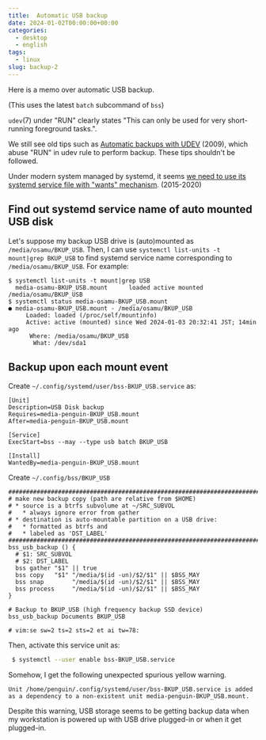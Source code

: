 ```yaml
---
title:  Automatic USB backup
date: 2024-01-02T00:00:00+00:00
categories:
  - desktop
  - english
tags:
  - linux
slug: backup-2
---
```


Here is a memo over automatic USB backup.

(This uses the latest `batch` subcommand of `bss`)

`udev`(7) under "RUN" clearly states "This can only be used for very
short-running foreground tasks.".

We still see old tips such as [Automatic backups with
UDEV](https://blog.deadlypenguin.com/2009/09/25/automatic-backups-with-udev/)
(2009), which abuse "RUN" in udev rule to perform backup.  These tips shouldn't
be followed.

Under modern system managed by systemd, it seems [we need to use its systemd
service file with "wants"
mechanism](https://askubuntu.com/questions/25071/how-to-run-a-script-when-a-specific-flash-drive-is-mounted/679600#679600).
(2015-2020)

## Find out systemd service name of auto mounted USB disk

Let's suppose my backup USB drive is (auto)mounted as
`/media/osamu/BKUP_USB`.  Then, I can use `systemctl list-units -t mount|grep
BKUP_USB` to find systemd service name corresponding to
`/media/osamu/BKUP_USB`.  For example:

```
$ systemctl list-units -t mount|grep USB
  media-osamu-BKUP_USB.mount      loaded active mounted /media/osamu/BKUP_USB
$ systemctl status media-osamu-BKUP_USB.mount
● media-osamu-BKUP_USB.mount - /media/osamu/BKUP_USB
     Loaded: loaded (/proc/self/mountinfo)
     Active: active (mounted) since Wed 2024-01-03 20:32:41 JST; 14min ago
      Where: /media/osamu/BKUP_USB
       What: /dev/sda1
```

## Backup upon each mount event 

Create `~/.config/systemd/user/bss-BKUP_USB.service` as:
```
[Unit]
Description=USB Disk backup
Requires=media-penguin-BKUP_USB.mount
After=media-penguin-BKUP_USB.mount

[Service]
ExecStart=bss --may --type usb batch BKUP_USB

[Install]
WantedBy=media-penguin-BKUP_USB.mount
```

Create `~/.config/bss/BKUP_USB`
```
########################################################################
# make new backup copy (path are relative from $HOME)
# * source is a btrfs subvolume at ~/SRC_SUBVOL
#   * always ignore error from gather
# * destination is auto-mountable partition on a USB drive:
#   * formatted as btrfs and
#   * labeled as 'DST_LABEL'
########################################################################
bss_usb_backup () {
  # $1: SRC_SUBVOL
  # $2: DST_LABEL
  bss gather "$1" || true
  bss copy   "$1" "/media/$(id -un)/$2/$1" || $BSS_MAY
  bss snap        "/media/$(id -un)/$2/$1" || $BSS_MAY
  bss process     "/media/$(id -un)/$2/$1" || $BSS_MAY
}

# Backup to BKUP_USB (high frequency backup SSD device)
bss_usb_backup Documents BKUP_USB

# vim:se sw=2 ts=2 sts=2 et ai tw=78:
```

Then, activate this service unit as:

```sh
 $ systemctl --user enable bss-BKUP_USB.service
```

Somehow, I get the following unexpected spurious yellow warning.

```
Unit /home/penguin/.config/systemd/user/bss-BKUP_USB.service is added as a dependency to a non-existent unit media-penguin-BKUP_USB.mount.
```

Despite this warning, USB storage seems to be getting backup data when my workstation is powered up with USB drive plugged-in or when it get plugged-in.

<!--
vim: set sw=2 sts=2 ai si et tw=79 ft=markdown:
-->
